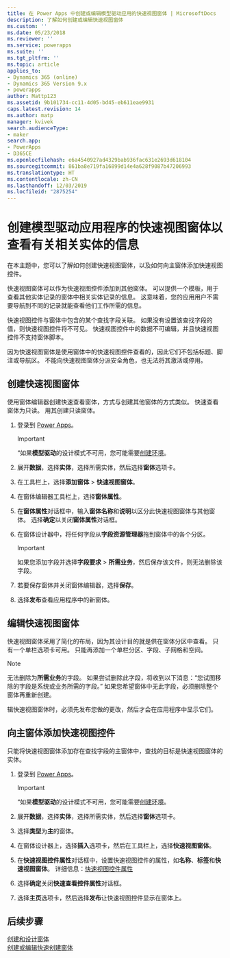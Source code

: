 ```yaml
---
title: 在 Power Apps 中创建或编辑模型驱动应用的快速视图窗体 | MicrosoftDocs
description: 了解如何创建或编辑快速视图窗体
ms.custom: ''
ms.date: 05/23/2018
ms.reviewer: ''
ms.service: powerapps
ms.suite: ''
ms.tgt_pltfrm: ''
ms.topic: article
applies_to:
- Dynamics 365 (online)
- Dynamics 365 Version 9.x
- powerapps
author: Mattp123
ms.assetid: 9b101734-cc11-4d05-bd45-eb611eae9931
caps.latest.revision: 14
ms.author: matp
manager: kvivek
search.audienceType:
- maker
search.app:
- PowerApps
- D365CE
ms.openlocfilehash: e6a4540927ad4329bab936fac631e2693d618104
ms.sourcegitcommit: 861ba8e719fa16899d14e4a628f9087b47206993
ms.translationtype: HT
ms.contentlocale: zh-CN
ms.lasthandoff: 12/03/2019
ms.locfileid: "2875254"
---
```

# <a name="create-a-model-driven-app-quick-view-form-to-view-information-about-a-related-entity"></a>创建模型驱动应用程序的快速视图窗体以查看有关相关实体的信息

在本主题中，您可以了解如何创建快速视图窗体，以及如何向主窗体添加快速视图控件。 

快速视图窗体可以作为快速视图控件添加到其他窗体。 可以提供一个模板，用于查看其他实体记录的窗体中相关实体记录的信息。 这意味着，您的应用用户不需要导航到不同的记录就能查看他们工作所需的信息。  
  
 快速视图控件与窗体中包含的某个查找字段关联。 如果没有设置该查找字段的值，则快速视图控件将不可见。 快速视图控件中的数据不可编辑，并且快速视图控件不支持窗体脚本。  
  
 因为快速视图窗体是使用窗体中的快速视图控件查看的，因此它们不包括标题、脚注或导航区。 不能向快速视图窗体分派安全角色，也无法将其激活或停用。  
  
<a name="BKMK_CreateQFV"></a>   
## <a name="create-a-quick-view-form"></a>创建快速视图窗体  
 使用窗体编辑器创建快速查看窗体，方式与创建其他窗体的方式类似。 快速查看窗体为只读。 用其创建只读窗体。  
  
1. 登录到 [Power Apps](https://make.powerapps.com/?utm_source=padocs&utm_medium=linkinadoc&utm_campaign=referralsfromdoc)。  


    > [!IMPORTANT]
    > “如果**模型驱动**的设计模式不可用，您可能需要[创建环境](https://docs.microsoft.com/powerapps/administrator/create-environment)。     
  
2. 展开**数据**，选择**实体**，选择所需实体，然后选择**窗体**选项卡。 
  
3. 在工具栏上，选择**添加窗体** > **快速视图窗体**。  
  
4. 在窗体编辑器工具栏上，选择**窗体属性**。  
  
5. 在**窗体属性**对话框中，输入**窗体名称**和**说明**以区分此快速视图窗体与其他窗体。 选择**确定**以关闭**窗体属性**对话框。  
  
6. 在窗体设计器中，将任何字段从**字段资源管理器**拖到窗体中的各个分区。 
  
    > [!IMPORTANT]
    >  如果您添加字段并选择**字段要求** > **所需业务**，然后保存该文件，则无法删除该字段。  
  
7. 若要保存窗体并关闭窗体编辑器，选择**保存**。  

8. 选择**发布**查看应用程序中的新窗体。
  
<a name="BKMK_EditQVF"></a>   
## <a name="edit-a-quick-view-form"></a>编辑快速视图窗体  
 快速视图窗体采用了简化的布局，因为其设计目的就是供在窗体分区中查看。 只有一个单栏选项卡可用。 只能再添加一个单栏分区、字段、子网格和空间。   
  
> [!NOTE]
>  无法删除为**所需业务**的字段。 如果尝试删除此字段，将收到以下消息：“您试图移除的字段是系统或业务所需的字段。” 如果您希望窗体中无此字段，必须删除整个窗体再重新创建。  
  
 辑快速视图窗体时，必须先发布您做的更改，然后才会在应用程序中显示它们。  
  
<a name="BKMK_AddQVF"></a>   
## <a name="add-a-quick-view-control-to-a-main-form"></a>向主窗体添加快速视图控件  
 只能将快速视图窗体添加存在查找字段的主窗体中，查找的目标是快速视图窗体的实体。  
  
1.  登录到 [Power Apps](https://make.powerapps.com/?utm_source=padocs&utm_medium=linkinadoc&utm_campaign=referralsfromdoc)。  

    > [!IMPORTANT]
    > “如果**模型驱动**的设计模式不可用，您可能需要[创建环境](https://docs.microsoft.com/powerapps/administrator/create-environment)。     
  
2.  展开**数据**，选择**实体**，选择所需实体，然后选择**窗体**选项卡。  

3. 选择**类型**为**主**的窗体。

4. 在窗体设计器上，选择**插入**选项卡，然后在工具栏上，选择**快速视图窗体**。  
  
5.  在**快速视图控件属性**对话框中，设置快速视图控件的属性，如**名称**、**标签**和**快速视图窗体**。 详细信息：[快速视图控件属性](quick-view-control-properties-legacy.md)  
  
6.  选择**确定**关闭**快速查看控件属性**对话框。  
  
7.  选择**主页**选项卡，然后选择**发布**让快速视图控件显示在窗体上。  
  
## <a name="next-steps"></a>后续步骤   
 [创建和设计窗体](create-design-forms.md)   
 [创建或编辑快速创建窗体](create-edit-quick-create-forms.md)
